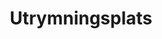 ---
title: 'Utrymningsplats'
symbol_image: 'symbols/insats/45.svg'
weight: 45
card: true
card_color: 'bg-symbol-green'
---